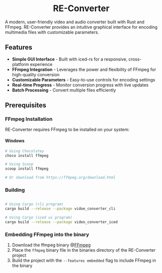 <div align="center">

# RE-Converter

</div>

A modern, user-friendly video and audio converter built with Rust and FFmpeg. RE-Converter provides an intuitive
graphical interface for encoding multimedia files with customizable parameters.

## Features

- **Simple GUI Interface** - Built with iced-rs for a responsive, cross-platform experience
- **FFmpeg Integration** - Leverages the power and flexibility of FFmpeg for high-quality conversion
- **Customizable Parameters** - Easy-to-use controls for encoding settings
- **Real-time Progress** - Monitor conversion progress with live updates
- **Batch Processing** - Convert multiple files efficiently

## Prerequisites

### FFmpeg Installation

RE-Converter requires FFmpeg to be installed on your system:

#### Windows

```bash
# Using Chocolatey
choco install ffmpeg

# Using Scoop
scoop install ffmpeg

# Or download from https://ffmpeg.org/download.html
```

### Building

```bash

# Using Cargo (cli program)
cargo build --release --package vidoe_converter_cli

# Using Cargo (iced ui program)
cargo build --release --package video_converter_iced

```

### Embedding FFmpeg into the binary

1. Download the ffmpeg binary @[FFmpeg](https://ffmpeg.org/download.html)
2. Place the `ffmpeg` binary file in the binaries directory of the RE-Converter project
3. Build the project with the `--features embedded` flag to include FFmpeg in the binary

